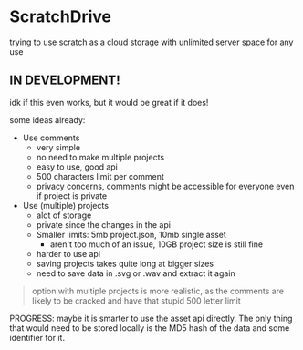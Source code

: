 # ScratchDrive
trying to use scratch as a cloud storage with unlimited server space for any use
## **IN DEVELOPMENT!**

idk if this even works, but it would be great if it does!

some ideas already:
- Use comments
  - very simple
  - no need to make multiple projects
  - easy to use, good api
  - 500 characters limit per comment
  - privacy concerns, comments might be accessible for everyone even if project is private
- Use (multiple) projects
  - alot of storage
  - private since the changes in the api
  - Smaller limits: 5mb project.json, 10mb single asset
    - aren't too much of an issue, 10GB project size is still fine
  - harder to use api
  - saving projects takes quite long at bigger sizes
  - need to save data in .svg or .wav and extract it again

> option with multiple projects is more realistic, as the comments are likely to be cracked and have that stupid 500 letter limit


PROGRESS: maybe it is smarter to use the asset api directly. The only thing that would need to be stored locally is the MD5 hash of the data and some identifier for it.